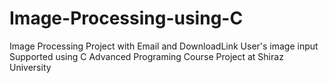# Image-Processing-using-C
Image Processing Project with Email and DownloadLink User's image input Supported using C
Advanced Programing Course Project at Shiraz University
